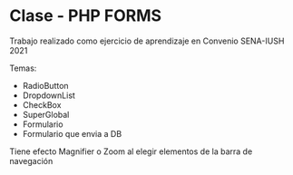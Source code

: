 # Clase - PHP FORMS
Trabajo realizado como ejercicio de aprendizaje en Convenio SENA-IUSH 2021

Temas:
- RadioButton
- DropdownList
- CheckBox
- SuperGlobal
- Formulario
- Formulario que envia a DB


Tiene efecto Magnifier o Zoom al elegir elementos de la barra de navegación
